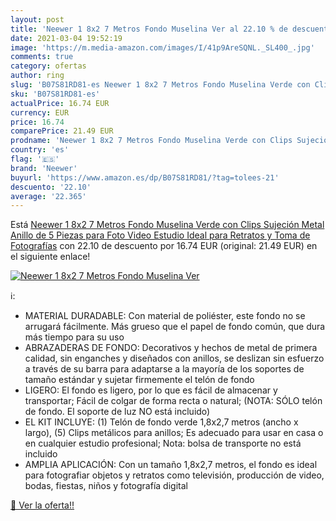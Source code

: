 ```yaml
---
layout: post
title: 'Neewer 1 8x2 7 Metros Fondo Muselina Ver al 22.10 % de descuento'
date: 2021-03-04 19:52:19
image: 'https://m.media-amazon.com/images/I/41p9AreSQNL._SL400_.jpg'
comments: true
category: ofertas
author: ring
slug: 'B07S81RD81-es Neewer 1 8x2 7 Metros Fondo Muselina Verde con Clips...'
sku: 'B07S81RD81-es'
actualPrice: 16.74 EUR
currency: EUR
price: 16.74
comparePrice: 21.49 EUR
prodname: 'Neewer 1 8x2 7 Metros Fondo Muselina Verde con Clips Sujeción Metal Anillo de 5 Piezas para Foto Video Estudio  Ideal para Retratos y Toma de Fotografías'
country: 'es'
flag: '🇪🇸'
brand: 'Neewer'
buyurl: 'https://www.amazon.es/dp/B07S81RD81/?tag=tolees-21'
descuento: '22.10'
average: '22.365'
---
```


Está [Neewer 1 8x2 7 Metros Fondo Muselina Verde con Clips Sujeción Metal Anillo de 5 Piezas para Foto Video Estudio  Ideal para Retratos y Toma de Fotografías](https://www.amazon.es/dp/B07S81RD81/?tag=tolees-21) con 22.10 de descuento por 16.74 EUR (original: 21.49 EUR) en el siguiente enlace!

[![Neewer 1 8x2 7 Metros Fondo Muselina Ver](https://m.media-amazon.com/images/I/41p9AreSQNL._SL400_.jpg)](https://www.amazon.es/dp/B07S81RD81/?tag=tolees-21)

ℹ️:

- MATERIAL DURADABLE: Con material de poliéster, este fondo no se arrugará fácilmente. Más grueso que el papel de fondo común, que dura más tiempo para su uso
- ABRAZADERAS DE FONDO: Decorativos y hechos de metal de primera calidad, sin enganches y diseñados con anillos, se deslizan sin esfuerzo a través de su barra para adaptarse a la mayoría de los soportes de tamaño estándar y sujetar firmemente el telón de fondo
- LIGERO: El fondo es ligero, por lo que es fácil de almacenar y transportar; Fácil de colgar de forma recta o natural; (NOTA: SÓLO telón de fondo. El soporte de luz NO está incluido)
- EL KIT INCLUYE: (1) Telón de fondo verde 1,8x2,7 metros (ancho x largo), (5) Clips metálicos para anillos; Es adecuado para usar en casa o en cualquier estudio profesional; Nota: bolsa de transporte no está incluido
- AMPLIA APLICACIÓN: Con un tamaño 1,8x2,7 metros, el fondo es ideal para fotografiar objetos y retratos como televisión, producción de video, bodas, fiestas, niños y fotografía digital

[🛒 Ver la oferta!!](https://www.amazon.es/dp/B07S81RD81/?tag=tolees-21)

